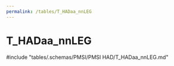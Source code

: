 ```yaml
---
permalink: /tables/T_HADaa_nnLEG
---
```

# T_HADaa_nnLEG
<!-- SPDX-License-Identifier: MPL-2.0 -->

<!-- ATTENTION : Ne pas supprimer ou modifier la ligne ci-dessous -->
#include "tables/.schemas/PMSI/PMSI HAD/T_HADaa_nnLEG.md"
<!-- ATTENTION : Ne pas supprimer ou modifier la ligne ci-dessus -->
